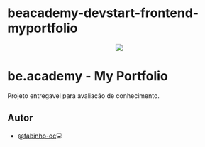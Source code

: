 # beacademy-devstart-frontend-myportfolio
<p align="center">
<img src="https://www.beacademy.com.br/wp-content/uploads/2019/11/Logo-Topo.png">
</p>

# be.academy - My Portfolio

Projeto entregavel para avaliação de conhecimento.



## Autor

- [@fabinho-oc](https://github.com/fabinho-oc)💻
